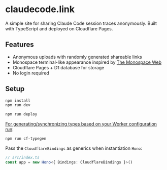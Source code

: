 # claudecode.link

A simple site for sharing Claude Code session traces anonymously. Built with TypeScript and deployed on Cloudflare Pages.

## Features

- Anonymous uploads with randomly generated shareable links
- Monospace terminal-like appearance inspired by [The Monospace Web](https://owickstrom.github.io/the-monospace-web/)
- Cloudflare Pages + D1 database for storage
- No login required

## Setup

```bash
npm install
npm run dev
```

```txt
npm run deploy
```

[For generating/synchronizing types based on your Worker configuration run](https://developers.cloudflare.com/workers/wrangler/commands/#types):

```txt
npm run cf-typegen
```

Pass the `CloudflareBindings` as generics when instantiation `Hono`:

```ts
// src/index.ts
const app = new Hono<{ Bindings: CloudflareBindings }>()
```
